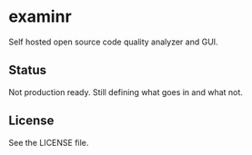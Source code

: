 examinr
=======

Self hosted open source code quality analyzer and GUI.

Status
------

Not production ready. Still defining what goes in and what not.

License
-------

See the LICENSE file.
